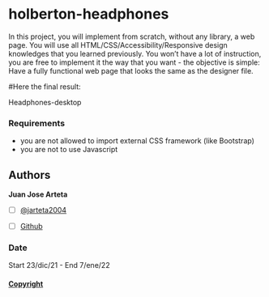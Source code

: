 # holberton-headphones

 In this project, you will implement from scratch, without any library, a web page. You will use all HTML/CSS/Accessibility/Responsive design knowledges that you learned previously.
You won’t have a lot of instruction, you are free to implement it the way that you want - the objective is simple: Have a fully functional web page that looks the same as the designer file.

#Here the final result:

Headphones-desktop  
### Requirements

  * you are not allowed to import external CSS framework (like Bootstrap)
  * you are not to use Javascript



## Authors

**Juan Jose Arteta**

 - [ ] [@jarteta2004](https://twitter.com/jarteta2004)
 - [ ] [Github](https://github.com/jj131204)


### Date
Start  23/dic/21 - End 7/ene/22
####
#### [Copyright](https://github.com/jj131204/simple_shell/blob/master/LICENSE)
